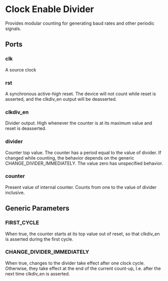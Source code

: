 # Clock Enable Divider
Provides modular counting for generating baud rates and other periodic signals.

## Ports
### clk
A source clock
### rst
A synchronous active-high reset. The device will not count while reset is asserted, and the clkdiv_en output will be deasserted.
### clkdiv_en
Divider output. High whenever the counter is at its maximum value and reset is deasserted.
### divider
Counter top value. The counter has a period equal to the value of divider. If changed while counting, the behavior depends on the generic CHANGE_DIVIDER_IMMEDIATELY. The value zero has unspecified behavior.
### counter
Present value of internal counter. Counts from one to the value of divider inclusive.

## Generic Parameters
### FIRST_CYCLE
When true, the counter starts at its top value out of reset, so that clkdiv_en is asserted during the first cycle.
### CHANGE_DIVIDER_IMMEDIATELY
When true, changes to the divider take effect after one clock cycle. Otherwise, they take effect at the end of the current count-up, I.e. after the next time clkdiv_en is asserted.
